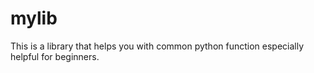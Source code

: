 # mylib
 
This is a library that helps you with common python function especially helpful for beginners.
